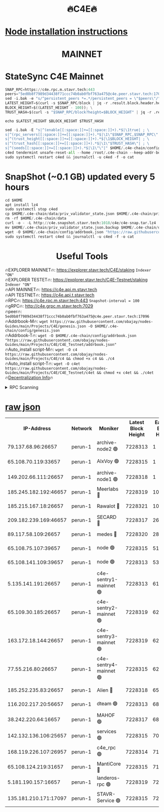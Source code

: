 <h1 align="center"> 🔥C4E🔥</h1>

[Node installation instructions](https://github.com/obajay/nodes-Guides/tree/main/Projects/C4E)
=

<h1 align="center"> MAINNET</h1>

# StateSync C4E Mainnet
```python
SNAP_RPC=https://c4e.rpc.m.stavr.tech:443
peers="5ed0b8f7989d34438f71ccc74b0ab0fbf763a475@c4e.peer.stavr.tech:17096"
sed -i.bak -e "s/^persistent_peers *=.*/persistent_peers = \"$peers\"/" $HOME/.c4e-chain/config/config.toml
LATEST_HEIGHT=$(curl -s $SNAP_RPC/block | jq -r .result.block.header.height); \
BLOCK_HEIGHT=$((LATEST_HEIGHT - 100)); \
TRUST_HASH=$(curl -s "$SNAP_RPC/block?height=$BLOCK_HEIGHT" | jq -r .result.block_id.hash)

echo $LATEST_HEIGHT $BLOCK_HEIGHT $TRUST_HASH

sed -i.bak -E "s|^(enable[[:space:]]+=[[:space:]]+).*$|\1true| ; \
s|^(rpc_servers[[:space:]]+=[[:space:]]+).*$|\1\"$SNAP_RPC,$SNAP_RPC\"| ; \
s|^(trust_height[[:space:]]+=[[:space:]]+).*$|\1$BLOCK_HEIGHT| ; \
s|^(trust_hash[[:space:]]+=[[:space:]]+).*$|\1\"$TRUST_HASH\"| ; \
s|^(seeds[[:space:]]+=[[:space:]]+).*$|\1\"\"|" $HOME/.c4e-chain/config/config.toml
c4ed tendermint unsafe-reset-all --home /root/.c4e-chain --keep-addr-book
sudo systemctl restart c4ed && journalctl -u c4ed -f -o cat
```
# SnapShot (~0.1 GB) updated every 5 hours
```python
cd $HOME
apt install lz4
sudo systemctl stop c4ed
cp $HOME/.c4e-chain/data/priv_validator_state.json $HOME/.c4e-chain/priv_validator_state.json.backup
rm -rf $HOME/.c4e-chain/data
curl -o - -L http://c4e.snapshot.stavr.tech:1018/c4e/c4e-snap.tar.lz4 | lz4 -c -d - | tar -x -C $HOME/.c4e-chain --strip-components 2
mv $HOME/.c4e-chain/priv_validator_state.json.backup $HOME/.c4e-chain/data/priv_validator_state.json
wget -O $HOME/.c4e-chain/config/addrbook.json "https://raw.githubusercontent.com/obajay/nodes-Guides/main/Projects/C4E/addrbook.json"
sudo systemctl restart c4ed && journalctl -u c4ed -f -o cat
```
 <h1 align="center"> Useful Tools</h1>

🔥EXPLORER MAINNET🔥:  https://explorer.stavr.tech/C4E/staking            `Indexer "ON"` \
🔥EXPLORER TESTET🔥:   https://explorer.stavr.tech/C4E-Testnet/staking     `Indexer "ON"` \
🔥API MAINNET🔥:       https://c4e.api.m.stavr.tech \
🔥API TESTNET🔥:       https://c4e.api.t.stavr.tech \
🔥RPC🔥:               https://c4e.rpc.m.stavr.tech:443                  `Snapshot-interval = 100` \
🔥gRPC🔥:              http://c4e.grpc.m.stavr.tech:7029 \
🔥peer🔥:              `5ed0b8f7989d34438f71ccc74b0ab0fbf763a475@c4e.peer.stavr.tech:17096` \
🔥Addrbook-M🔥:    ```wget https://raw.githubusercontent.com/obajay/nodes-Guides/main/Projects/C4E/genesis.json -O $HOME/.c4e-chain/config/genesis.json``` \
🔥Addrbook-T🔥:    ```wget -O $HOME/.c4e-chain/config/addrbook.json "https://raw.githubusercontent.com/obajay/nodes-Guides/main/Projects/C4E/C4E_Testnet/addrbook.json"``` \
🔥Auto_install script-M🔥: ```wget -O c4 https://raw.githubusercontent.com/obajay/nodes-Guides/main/Projects/C4E/c4 && chmod +x c4 && ./c4``` \
🔥Auto_install script-T🔥: ```wget -O c4et https://raw.githubusercontent.com/obajay/nodes-Guides/main/Projects/C4E/C4E_Testnet/c4et && chmod +x c4et && ./c4et``` \
🔥[Decentralization Info](https://github.com/obajay/StateSync-snapshots/tree/main/Projects/C4E/Decentralization)🔥




<details>
<summary>RPC Scanning</summary>

<h2 align="center"> We scan nodes in real time every 4 hours. And we provide the final result of RPC endpoints.
We cannot influence the operation of these nodes in any way. </h2>


```python
If Voting Power is higher than 0 --> then the Node is a validator of the network and may be subject to attack and be a potential threat to the chain.
```
```python
We marked such validators with a red symbol
```

</details>

[raw json](https://rpc-check.c4e.stavr.tech/c4e/rpc-c4e-result.json)
=



<table><tr><th>IP-Address</th><th>Network</th><th>Moniker</th><th>Latest Block Height</th><th>Earliest Block Height</th><th>Catching Up</th><th>Tx Index</th><th>Voting Power</th><th>Scan Time</th></tr><tr><td>79.137.68.96:26657</td><td>perun-1</td><td>archive-node2 🟢</td><td>7228313</td><td>1</td><td>False</td><td>on</td><td>0</td><td>2024-02-18T11:03:49.174006612UTC</td></tr><tr><td>65.108.70.119:33657</td><td>perun-1</td><td>AlxVoy 🟢</td><td>7228315</td><td>1</td><td>False</td><td>on</td><td>0</td><td>2024-02-18T11:04:03.404415264UTC</td></tr><tr><td>149.202.66.111:26657</td><td>perun-1</td><td>archive-node1 🟢</td><td>7228318</td><td>1</td><td>False</td><td>on</td><td>0</td><td>2024-02-18T11:04:20.120299854UTC</td></tr><tr><td>185.245.182.192:46657</td><td>perun-1</td><td>Meerlabs 🔴</td><td>7228319</td><td>1051501</td><td>False</td><td>on</td><td>344602</td><td>2024-02-18T11:04:27.600601684UTC</td></tr><tr><td>185.215.167.18:26657</td><td>perun-1</td><td>Rawalot 🔴</td><td>7228321</td><td>1090501</td><td>False</td><td>on</td><td>450004</td><td>2024-02-18T11:04:39.253551563UTC</td></tr><tr><td>209.182.239.169:46657</td><td>perun-1</td><td>SECARD 🔴</td><td>7228317</td><td>2616101</td><td>False</td><td>off</td><td>749292</td><td>2024-02-18T11:04:15.409674109UTC</td></tr><tr><td>89.117.58.109:26657</td><td>perun-1</td><td>medes 🔴</td><td>7228320</td><td>2826001</td><td>False</td><td>off</td><td>890936</td><td>2024-02-18T11:04:34.454535907UTC</td></tr><tr><td>65.108.75.107:39657</td><td>perun-1</td><td>node 🟢</td><td>7228315</td><td>5198801</td><td>False</td><td>on</td><td>0</td><td>2024-02-18T11:04:06.569994144UTC</td></tr><tr><td>65.108.141.109:39657</td><td>perun-1</td><td>node 🟢</td><td>7228313</td><td>5303301</td><td>False</td><td>on</td><td>0</td><td>2024-02-18T11:03:51.662480618UTC</td></tr><tr><td>5.135.141.191:26657</td><td>perun-1</td><td>c4e-sentry1-mainnet 🟢</td><td>7228313</td><td>6198001</td><td>False</td><td>on</td><td>0</td><td>2024-02-18T11:03:48.576446912UTC</td></tr><tr><td>65.109.30.185:26657</td><td>perun-1</td><td>c4e-sentry2-mainnet 🟢</td><td>7228319</td><td>6238301</td><td>False</td><td>on</td><td>0</td><td>2024-02-18T11:04:27.175969559UTC</td></tr><tr><td>163.172.18.144:26657</td><td>perun-1</td><td>c4e-sentry3-mainnet 🟢</td><td>7228319</td><td>6239001</td><td>False</td><td>on</td><td>0</td><td>2024-02-18T11:04:27.892198643UTC</td></tr><tr><td>77.55.216.80:26657</td><td>perun-1</td><td>c4e-sentry4-mainnet 🟢</td><td>7228315</td><td>6241001</td><td>False</td><td>on</td><td>0</td><td>2024-02-18T11:04:03.085660446UTC</td></tr><tr><td>185.252.235.83:26657</td><td>perun-1</td><td>Alien 🔴</td><td>7228318</td><td>6502501</td><td>False</td><td>on</td><td>648178</td><td>2024-02-18T11:04:20.489251334UTC</td></tr><tr><td>116.202.217.20:56657</td><td>perun-1</td><td>dteam 🟢</td><td>7228313</td><td>6800901</td><td>False</td><td>on</td><td>0</td><td>2024-02-18T11:03:48.848034637UTC</td></tr><tr><td>38.242.220.64:16657</td><td>perun-1</td><td>MAHOF 🟢</td><td>7228317</td><td>6885501</td><td>False</td><td>on</td><td>0</td><td>2024-02-18T11:04:17.772036392UTC</td></tr><tr><td>142.132.136.106:25657</td><td>perun-1</td><td>services 🟢</td><td>7228315</td><td>7012001</td><td>False</td><td>on</td><td>0</td><td>2024-02-18T11:04:06.188581194UTC</td></tr><tr><td>168.119.226.107:26957</td><td>perun-1</td><td>c4e_rpc 🟢</td><td>7228314</td><td>7128314</td><td>False</td><td>on</td><td>0</td><td>2024-02-18T11:03:56.072991656UTC</td></tr><tr><td>65.108.124.219:31657</td><td>perun-1</td><td>MantiCore 🔴</td><td>7228315</td><td>7128315</td><td>False</td><td>off</td><td>729280</td><td>2024-02-18T11:04:02.719862978UTC</td></tr><tr><td>5.181.190.157:16657</td><td>perun-1</td><td>landeros-rpc 🟢</td><td>7228319</td><td>7223501</td><td>False</td><td>on</td><td>0</td><td>2024-02-18T11:04:38.961702444UTC</td></tr><tr><td>135.181.210.171:17097</td><td>perun-1</td><td>STAVR-Service 🟢</td><td>7228315</td><td>7226001</td><td>False</td><td>on</td><td>0</td><td>2024-02-18T11:04:06.923169264UTC</td></tr></table>
